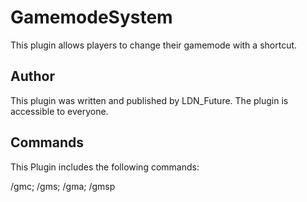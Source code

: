 # GamemodeSystem

This plugin allows players to change their gamemode with a shortcut.

## Author

This plugin was written and published by LDN_Future. The plugin is accessible to everyone.

## Commands

This Plugin includes the following commands:

/gmc; /gms; /gma; /gmsp
